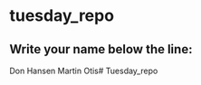 # tuesday_repo

Write your name below the line:
--------------------------------------------------------

Don Hansen
Martin Otis# Tuesday_repo
